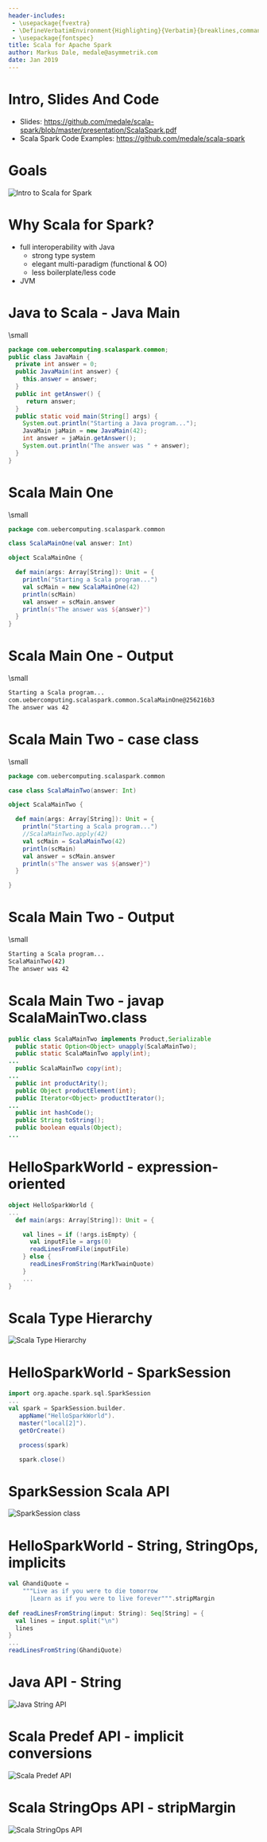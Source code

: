 ```yaml
---
header-includes:
 - \usepackage{fvextra}
 - \DefineVerbatimEnvironment{Highlighting}{Verbatim}{breaklines,commandchars=\\\{\}}
 - \usepackage{fontspec}
title: Scala for Apache Spark
author: Markus Dale, medale@asymmetrik.com
date: Jan 2019
---
```


# Intro, Slides And Code
* Slides: https://github.com/medale/scala-spark/blob/master/presentation/ScalaSpark.pdf
* Scala Spark Code Examples: https://github.com/medale/scala-spark

# Goals

![Intro to Scala for Spark](graphics/Goal.png)

# Why Scala for Spark?
* full interoperability with Java
     * strong type system
     * elegant multi-paradigm (functional & OO)
     * less boilerplate/less code
* JVM

# Java to Scala - Java Main

\small
```java
package com.uebercomputing.scalaspark.common;
public class JavaMain { 
  private int answer = 0;
  public JavaMain(int answer) {
    this.answer = answer;
  }
  public int getAnswer() {
     return answer;
  }
  public static void main(String[] args) {
    System.out.println("Starting a Java program...");
    JavaMain jaMain = new JavaMain(42);
    int answer = jaMain.getAnswer();
    System.out.println("The answer was " + answer);
  }
}
```

# Scala Main One

\small
```scala
package com.uebercomputing.scalaspark.common

class ScalaMainOne(val answer: Int)

object ScalaMainOne {

  def main(args: Array[String]): Unit = {
    println("Starting a Scala program...")
    val scMain = new ScalaMainOne(42)
    println(scMain)
    val answer = scMain.answer
    println(s"The answer was ${answer}")
  }
}
```

# Scala Main One - Output

\small
```bash
Starting a Scala program...
com.uebercomputing.scalaspark.common.ScalaMainOne@256216b3
The answer was 42
```

# Scala Main Two - case class

\small
```scala
package com.uebercomputing.scalaspark.common

case class ScalaMainTwo(answer: Int)

object ScalaMainTwo {

  def main(args: Array[String]): Unit = {
    println("Starting a Scala program...")
    //ScalaMainTwo.apply(42)
    val scMain = ScalaMainTwo(42)
    println(scMain)
    val answer = scMain.answer
    println(s"The answer was ${answer}")
  }

}
```

# Scala Main Two - Output

\small
```bash
Starting a Scala program...
ScalaMainTwo(42)
The answer was 42
```

# Scala Main Two - javap ScalaMainTwo.class

```java
public class ScalaMainTwo implements Product,Serializable
  public static Option<Object> unapply(ScalaMainTwo);
  public static ScalaMainTwo apply(int);
...
  public ScalaMainTwo copy(int);
...
  public int productArity();
  public Object productElement(int);
  public Iterator<Object> productIterator();
...
  public int hashCode();
  public String toString();
  public boolean equals(Object);
...
```
# HelloSparkWorld - expression-oriented

```scala
object HelloSparkWorld {
...
  def main(args: Array[String]): Unit = {

    val lines = if (!args.isEmpty) {
      val inputFile = args(0)
      readLinesFromFile(inputFile)
    } else {
      readLinesFromString(MarkTwainQuote)
    }
    ...
}
```

# Scala Type Hierarchy

![Scala Type Hierarchy](graphics/ScalaTypeHierarchy.png)


# HelloSparkWorld - SparkSession

```scala
import org.apache.spark.sql.SparkSession
...
val spark = SparkSession.builder.
   appName("HelloSparkWorld").
   master("local[2]").
   getOrCreate()

   process(spark)

   spark.close()
```

# SparkSession Scala API

![SparkSession class](graphics/SparkSessionApi.png)

# HelloSparkWorld - String, StringOps, implicits

```scala
val GhandiQuote =
    """Live as if you were to die tomorrow
      |Learn as if you were to live forever""".stripMargin
      
def readLinesFromString(input: String): Seq[String] = {
  val lines = input.split("\n")
  lines
}
...
readLinesFromString(GhandiQuote)
```


# Java API - String

![Java String API](graphics/JavaStringApi.png)


# Scala Predef API - implicit conversions

![Scala Predef API](graphics/ScalaPredefApi.png)


# Scala StringOps API - stripMargin

![Scala StringOps API](graphics/ScalaStringOpsApi.png)


